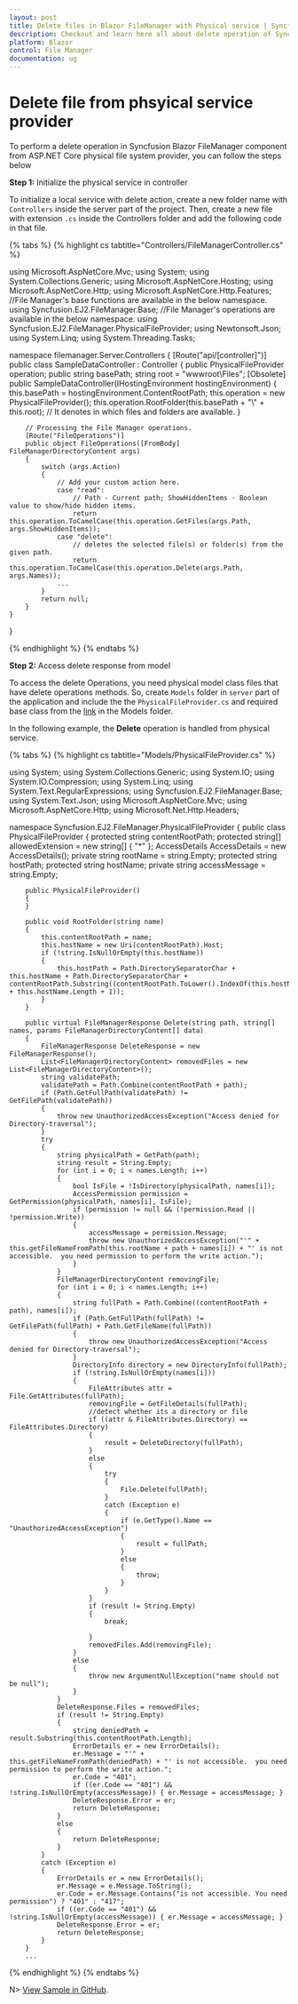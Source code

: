 ```yaml
---
layout: post
title: Delete files in Blazor FileManager with Physical service | Syncfusion
description: Checkout and learn here all about delete operation of Syncfusion Blazor FileManager component with physical service and more.
platform: Blazor
control: File Manager
documentation: ug
---
```


# Delete file from phsyical service provider

To perform a delete operation in Syncfusion Blazor FileManager component from ASP.NET Core physical file system provider, you can follow the steps below

**Step 1:** Initialize the physical service in controller

To initialize a local service with delete action, create a new folder name with `Controllers` inside the server part of the project. Then, create a new file with extension `.cs` inside the Controllers folder and add the following code in that file.

{% tabs %}
{% highlight cs tabtitle="Controllers/FileManagerController.cs" %}

using Microsoft.AspNetCore.Mvc;
using System;
using System.Collections.Generic;
using Microsoft.AspNetCore.Hosting;
using Microsoft.AspNetCore.Http;
using Microsoft.AspNetCore.Http.Features;
//File Manager's base functions are available in the below namespace.
using Syncfusion.EJ2.FileManager.Base;
//File Manager's operations are available in the below namespace.
using Syncfusion.EJ2.FileManager.PhysicalFileProvider;
using Newtonsoft.Json;
using System.Linq;
using System.Threading.Tasks;

namespace filemanager.Server.Controllers
{
    [Route("api/[controller]")]
    public class SampleDataController : Controller
    {
        public PhysicalFileProvider operation;
        public string basePath;
        string root = "wwwroot\\Files";
        [Obsolete]
        public SampleDataController(IHostingEnvironment hostingEnvironment)
        {
            this.basePath = hostingEnvironment.ContentRootPath;
            this.operation = new PhysicalFileProvider();
            this.operation.RootFolder(this.basePath + "\\" + this.root); // It denotes in which files and folders are available.
        }

        // Processing the File Manager operations.
        [Route("FileOperations")]
        public object FileOperations([FromBody] FileManagerDirectoryContent args)
        {
            switch (args.Action)
            {
                // Add your custom action here.
                case "read":
                    // Path - Current path; ShowHiddenItems - Boolean value to show/hide hidden items.
                    return this.operation.ToCamelCase(this.operation.GetFiles(args.Path, args.ShowHiddenItems));
                case "delete":
                    // deletes the selected file(s) or folder(s) from the given path.
                    return this.operation.ToCamelCase(this.operation.Delete(args.Path, args.Names));
                ...
            }
            return null;
        }
    }
}

{% endhighlight %}
{% endtabs %}

**Step 2:** Access delete response from model

To access the delete Operations, you need physical model class files that have delete operations methods. So, create `Models` folder in `server` part of the application and include the the `PhysicalFileProvider.cs` and required base class from the [link](https://github.com/SyncfusionExamples/ej2-aspcore-file-provider/tree/master/Models) in the Models folder.

In the following example, the **Delete** operation is handled from physical service.

{% tabs %}
{% highlight cs tabtitle="Models/PhysicalFileProvider.cs" %}

﻿using System;
using System.Collections.Generic;
using System.IO;
using System.IO.Compression;
using System.Linq;
using System.Text.RegularExpressions;
using Syncfusion.EJ2.FileManager.Base;
using System.Text.Json;
using Microsoft.AspNetCore.Mvc;
using Microsoft.AspNetCore.Http;
using Microsoft.Net.Http.Headers;


namespace Syncfusion.EJ2.FileManager.PhysicalFileProvider
{
    public class PhysicalFileProvider 
    {
        protected string contentRootPath;
        protected string[] allowedExtension = new string[] { "*" };
        AccessDetails AccessDetails = new AccessDetails();
        private string rootName = string.Empty;
        protected string hostPath;
        protected string hostName;
        private string accessMessage = string.Empty;

        public PhysicalFileProvider()
        {
        }

        public void RootFolder(string name)
        {
            this.contentRootPath = name;
            this.hostName = new Uri(contentRootPath).Host;
            if (!string.IsNullOrEmpty(this.hostName))
            {
                this.hostPath = Path.DirectorySeparatorChar + this.hostName + Path.DirectorySeparatorChar + contentRootPath.Substring((contentRootPath.ToLower().IndexOf(this.hostName) + this.hostName.Length + 1));
            }
        }

        public virtual FileManagerResponse Delete(string path, string[] names, params FileManagerDirectoryContent[] data)
        {
            FileManagerResponse DeleteResponse = new FileManagerResponse();
            List<FileManagerDirectoryContent> removedFiles = new List<FileManagerDirectoryContent>();
            string validatePath;
            validatePath = Path.Combine(contentRootPath + path);
            if (Path.GetFullPath(validatePath) != GetFilePath(validatePath))
            {
                throw new UnauthorizedAccessException("Access denied for Directory-traversal");
            }
            try
            {
                string physicalPath = GetPath(path);
                string result = String.Empty;
                for (int i = 0; i < names.Length; i++)
                {
                    bool IsFile = !IsDirectory(physicalPath, names[i]);
                    AccessPermission permission = GetPermission(physicalPath, names[i], IsFile);
                    if (permission != null && (!permission.Read || !permission.Write))
                    {
                        accessMessage = permission.Message;
                        throw new UnauthorizedAccessException("'" + this.getFileNameFromPath(this.rootName + path + names[i]) + "' is not accessible.  you need permission to perform the write action.");
                    }
                }
                FileManagerDirectoryContent removingFile;
                for (int i = 0; i < names.Length; i++)
                {
                    string fullPath = Path.Combine((contentRootPath + path), names[i]);
                    if (Path.GetFullPath(fullPath) != GetFilePath(fullPath) + Path.GetFileName(fullPath))
                    {
                        throw new UnauthorizedAccessException("Access denied for Directory-traversal");
                    }
                    DirectoryInfo directory = new DirectoryInfo(fullPath);
                    if (!string.IsNullOrEmpty(names[i]))
                    {
                        FileAttributes attr = File.GetAttributes(fullPath);
                        removingFile = GetFileDetails(fullPath);
                        //detect whether its a directory or file
                        if ((attr & FileAttributes.Directory) == FileAttributes.Directory)
                        {
                            result = DeleteDirectory(fullPath);
                        }
                        else
                        {
                            try
                            {
                                File.Delete(fullPath);
                            }
                            catch (Exception e)
                            {
                                if (e.GetType().Name == "UnauthorizedAccessException")
                                {
                                    result = fullPath;
                                }
                                else
                                {
                                    throw;
                                }
                            }
                        }
                        if (result != String.Empty)
                        {
                            break;

                        }
                        removedFiles.Add(removingFile);
                    }
                    else
                    {
                        throw new ArgumentNullException("name should not be null");
                    }
                }
                DeleteResponse.Files = removedFiles;
                if (result != String.Empty)
                {
                    string deniedPath = result.Substring(this.contentRootPath.Length);
                    ErrorDetails er = new ErrorDetails();
                    er.Message = "'" + this.getFileNameFromPath(deniedPath) + "' is not accessible.  you need permission to perform the write action.";
                    er.Code = "401";
                    if ((er.Code == "401") && !string.IsNullOrEmpty(accessMessage)) { er.Message = accessMessage; }
                    DeleteResponse.Error = er;
                    return DeleteResponse;
                }
                else
                {
                    return DeleteResponse;
                }
            }
            catch (Exception e)
            {
                ErrorDetails er = new ErrorDetails();
                er.Message = e.Message.ToString();
                er.Code = er.Message.Contains("is not accessible. You need permission") ? "401" : "417";
                if ((er.Code == "401") && !string.IsNullOrEmpty(accessMessage)) { er.Message = accessMessage; }
                DeleteResponse.Error = er;
                return DeleteResponse;
            }
        }
        ...

{% endhighlight %}
{% endtabs %}

N> [View Sample in GitHub](https://github.com/SyncfusionExamples/Blazor-Getting-Started-Examples/tree/main/FileManager).